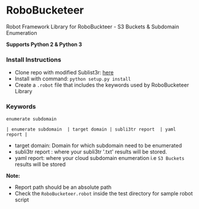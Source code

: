 # RoboBucketeer

Robot Framework Library for RoboBuckteer -  S3 Buckets &amp; Subdomain Enumeration

**Supports Python 2 & Python 3**

### Install Instructions
- Clone repo with modified Sublist3r: [here](https://github.com/abhaybhargav/Sublist3r)
- Install with command: `python setup.py install`
- Create a `.robot` file that includes the keywords used by RoboBucketeer Library


### Keywords

`enumerate subdomain`  

`| enumerate subdomain  | target domain | subli3tr report  | yaml report |`

* target domain:  Domain for which subdomain need to be enumerated
* subli3tr report : where your subli3tr '.txt' results will be stored.
* yaml report: where your cloud subdomain enumeration i.e `S3 Buckets` results will be stored 

**Note:**

- Report path should be an absolute path
- Check the `RoboBucketeer.robot` inside the test directory for sample robot script